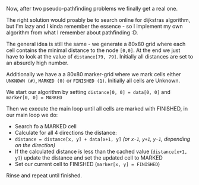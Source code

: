 Now, after two pseudo-pathfinding problems we finally get a real one.

The right solution would proably be to search online for dijkstras algorithm,
but I'm lazy and I kinda remember the essence - so I implement my own algorithm from what I remember about pathfinding :D.

The general idea is still the same - we generate a 80x80 grid where each cell contains the minimal distance to the node `[0,0]`.
At the end we just have to look at the value of `distance[79, 79]`.
Initially all distances are set to an absurdly high number.

Additionally we have a a 80x80 marker-grid where we mark cells either `UNKNOWN (#)`, `MARKED (0)` or `FINISHED (1)`.
Initially all cells are Unknown.

We start our algorithm by setting `distance[0, 0] = data[0, 0]` and `marker[0, 0] = MARKED`

Then we execute the main loop until all cells are marked with FINISHED,
in our main loop we do:

 - Search fo a MARKED cell
 - Calculate for all 4 directions the distance:
 - `distance = distance[x, y] + data[x+1, y]` *(or `x-1`, `y+1`, `y-1`, depending on the direction)*
 - If the calculated distance is less than the cached value (`distance[x+1, y]`) update the distance and set the updated cell to MARKED
 - Set our current cell to FINISHED (`marker[x, y] = FINISHED`)

Rinse and repeat until finished.